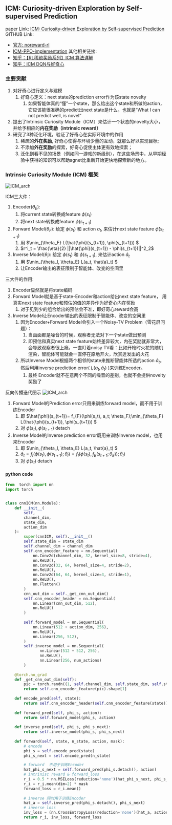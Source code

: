 
## ICM: Curiosity-driven Exploration by Self-supervised Prediction

paper Link: [ICM: Curiosity-driven Exploration by Self-supervised Prediction](https://pathak22.github.io/noreward-rl/)
GITHUB Link:
- [官方: noreward-rl](https://github.com/pathak22/noreward-rl)
- [ICM-PPO-implementation](https://github.com/Stepan-Makarenko/ICM-PPO-implementation/tree/master)
其他相关链接: 
- [知乎：【RL稀疏奖励系列】ICM 算法详解](https://zhuanlan.zhihu.com/p/656752427)
- [知乎：ICM DQN与好奇心](https://zhuanlan.zhihu.com/p/161948260)


### 主要贡献
1. 对好奇心进行定义与建模
   1. 好奇心定义：next state的prediction error作为该state novelty
      1. 如果智能体真的“懂”一个state，那么给出这个state和所做的action，它应该能很准确的predict出next state是什么。也就是“What I can not predict well, is novel”
2. 提出了Intrinsic Curiosity Module（ICM）来估计一个状态的novelty大小，并给予相应的**内在奖励（intrinsic reward）**
3. 研究了3种泛化环境，验证了好奇心在实际环境中的作用
   1) 稀疏的**外在奖励**, 好奇心使得与环境少量的互动，就那么好以实现目标;  
   2) 不添加**外在奖励**的探索，好奇心促使主体更有效地探索；
   3) 泛化到看不见的场景（例如同一游戏的新级别），在这些场景中，从早期经验中获得的知识可以帮助agnet比重新开始更快地探索新的地方。


### Intrinsic Curiosity Module (ICM) 框架

![ICM_arch](ICM_arch_p1.png)

ICM三大件：
1. Encoder($\theta_E$): 
   1. 将current state转换成feature $\phi(s_t)$
   2. 将next    state转换成feature $\phi(s_{t+1})$
2. Forward Model($\theta_F$): 给定 $\phi(s_t)$ 和 action $a_t$, 来估计next state feature $\hat{\phi}(s_{t+1})$
   1. 用 $\min_{\theta_F} L(\hat{\phi}(s_{t+1}), \phi(s_{t+1})) $ 
   2. $r^i_t = \frac{\eta}{2} ||\hat{\phi}(s_{t+1}) - \phi(s_{t+1})||^2_2$
3. Inverse Model($\theta_I$): 给定 $\phi(s_t)$ 和 $\phi(s_{t+1})$, 来估计action $\hat{a}_t$
   1. 用 $\min_{\theta_I, \theta_E} L(a_t, \hat{a}_t) $ 
   2. 让Encoder输出的表征限制于智能体、改变的空间里

三大件的作用:
1. Encoder显然就是将state编码
2. Forward Model就是基于state-Encoder和action给出next state feature， 用真实next state feature和预估的值的差异作为好奇心内在奖励
   1. 对于见到少的组合给出的预估会不准，即好奇心reward会高
3. Inverse Model让Encoder输出的表征限制于智能体、改变的空间里
   1. 因为Encoder+Forward Model会引入一个Noisy-TV Problem（雪花屏问题）：
      1. 当画面都是噪音的时候，观察者无法对下一个state做出预测
      2. 即预估和真实next state feature始终差异较大，内在奖励就非常大，会导致观察者很上瘾，一直盯着noisy TV看：比如开枪时火花的随机渲染，智能体可能就会一直停在原地开火，欣赏迸发出的火花
   2. 所以Inverse Model根据两个相邻的state来推断智能体所选的action $\hat{a}_t$。然后利用inverse prediction error( $L(a_t, \hat{a}_t)$ )来训练Encoder。
      1. 最终 Encoder就不在意两个不同的噪音的差别，也就不会提供novelty奖励了


反向传播迭代图示
![ICM_arch](ICM_arch_p2.png)

1. Forward Model的Prediction error只用来训练forward model，而不用于训练Encoder
   1. 即 $\hat{\phi}(s_{t+1})= f_{F}(\phi(s_t), a_t; \theta_F);\min_{\theta_F} L(\hat{\phi}(s_{t+1}), \phi(s_{t+1})) $
   2. 对 $\phi(s_{t}), \phi(s_{t+1})$ detach
2. Inverse Model的Inverse prediction error既用来训练Inverse model，也用来Encoder
   1. 即 $\min_{\theta_I, \theta_E} L(a_t, \hat{a}_t) $ 
   2. $\hat{a}_t = f_{I}( \phi(s_t), \phi(s_{t+1}); \theta_I) = f_{I}( \phi(s_t), f_{E}(s_{t+1}; \theta_E)); \theta_I)$
   3. 对 $\phi(s_{t})$ detach

#### python code

```python
from  torch import nn 
import torch 


class cnnICM(nn.Module):
    def __init__(
        self, 
        channel_dim,
        state_dim, 
        action_dim
    ):
        super(cnnICM, self).__init__()
        self.state_dim = state_dim
        self.channel_dim = channel_dim
        self.cnn_encoder_feature = nn.Sequential(
            nn.Conv2d(channel_dim, 32, kernel_size=8, stride=4),
            nn.ReLU(),
            nn.Conv2d(32, 64, kernel_size=4, stride=2),
            nn.ReLU(),
            nn.Conv2d(64, 64, kernel_size=3, stride=1),
            nn.ReLU(),
            nn.Flatten()
        )
        cnn_out_dim = self._get_cnn_out_dim()
        self.cnn_encoder_header = nn.Sequential(
            nn.Linear(cnn_out_dim, 512),
            nn.ReLU()
        )
        
        self.forward_model = nn.Sequential(
            nn.Linear(512 + action_dim, 256),
            nn.ReLU(),
            nn.Linear(256, 512),
        )
        self.inverse_model = nn.Sequential(
               nn.Linear(512 + 512, 256),
               nn.ReLU(),
               nn.Linear(256, num_actions)
        )
    
    @torch.no_grad
    def _get_cnn_out_dim(self):
        pic = torch.randn((1, self.channel_dim, self.state_dim, self.state_dim))
        return self.cnn_encoder_feature(pic).shape[1]  
    
    def encode_pred(self, state):
        return self.cnn_encoder_header(self.cnn_encoder_feature(state))
    
    def forward_pred(self, phi_s, action):
        return self.forward_model(phi_s, action)
    
    def inverse_pred(self, phi_s, phi_s_next):
        return self.inverse_model(phi_s, phi_s_next)
    
    def forward(self, state, n_state, action, mask):
        # encode
        phi_s = self.encode_pred(state)
        phi_s_next = self.encode_pred(n_state)

        # forward  不用于训练Encoder
        hat_phi_s_next = self.forward_pred(phi_s.detach(), action)
        # intrinisc reward & forward_loss  
        r_i = 0.5 * nn.MSELoss(reduction='none')(hat_phi_s_next, phi_s_next.detach())
        r_i = r_i.mean(dim=2) * mask 
        forward_loss = r_i.mean()
        
        # inverse 同时用于训练Encoder
        hat_a = self.inverse_pred(phi_s.detach(), phi_s_next)
        # inverse loss 
        inv_loss = (nn.CrossEntropyLoss(reduction='none')(hat_a, action) * mask).mean()
        return r_i, inv_loss, forward_loss
```



